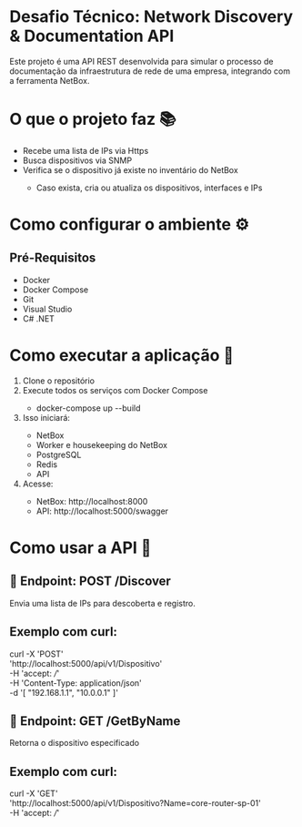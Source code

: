 # Desafio Técnico: Network Discovery & Documentation API

Este projeto é uma API REST desenvolvida para simular o processo de documentação da infraestrutura de rede de uma empresa, integrando com a ferramenta NetBox.

# O que o projeto faz 📚
<ul>
  <li>Recebe uma lista de IPs via Https</li>
  <li>Busca dispositivos via SNMP</li>
  <li>Verifica se o dispositivo já existe no inventário do NetBox</li>
  <ul>
    <li>Caso exista, cria ou atualiza os dispositivos, interfaces e IPs</li>
  </ul>
</ul>

# Como configurar o ambiente ⚙️

## Pré-Requisitos

<ul>
  <li>Docker</li>
  <li>Docker Compose</li>
  <li>Git</li>
  <li>Visual Studio</li>
  <li>C# .NET</li>
</ul>

# Como executar a aplicação 🚀

<ol>
  <li>Clone o repositório</li>
  <li>Execute todos os serviços com Docker Compose</li>
  <ul>
    <li>docker-compose up --build</li>
  </ul>
  <li>Isso iniciará:</li>
  <ul>
    <li>NetBox</li>
    <li>Worker e housekeeping do NetBox</li>
    <li>PostgreSQL</li>
    <li>Redis</li>
    <li>API</li>
  </ul>
  <li>Acesse:</li>
  <ul>
    <li>NetBox: http://localhost:8000</li>
    <li>API: http://localhost:5000/swagger</li>
  </ul>
</ol>

# Como usar a API 🧪

## 📌 Endpoint: POST /Discover

Envia uma lista de IPs para descoberta e registro.

## Exemplo com curl:
curl -X 'POST' \
  'http://localhost:5000/api/v1/Dispositivo' \
  -H 'accept: */*' \
  -H 'Content-Type: application/json' \
  -d '[
  "192.168.1.1",
  "10.0.0.1"
]'

## 📌 Endpoint: GET /GetByName

Retorna o dispositivo especificado

## Exemplo com curl:
curl -X 'GET' \
  'http://localhost:5000/api/v1/Dispositivo?Name=core-router-sp-01' \
  -H 'accept: */*'

